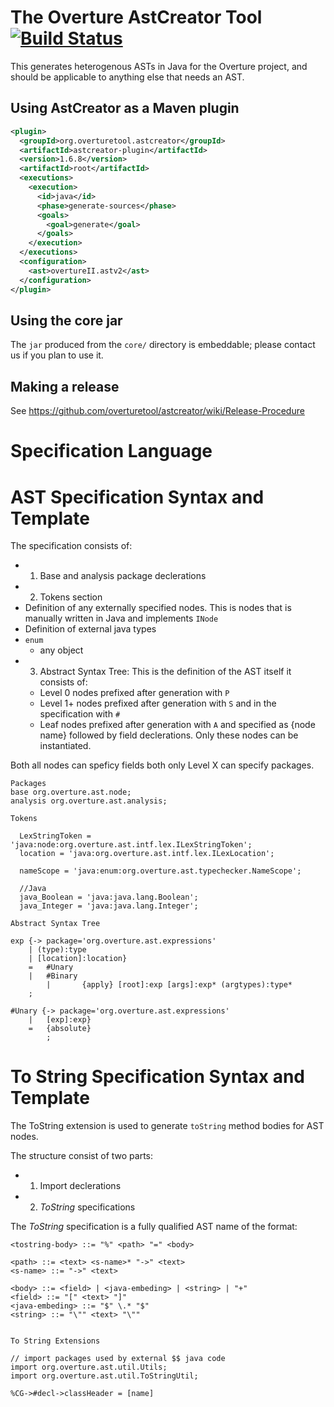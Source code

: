 # The Overture AstCreator Tool [![Build Status](https://travis-ci.org/overturetool/astcreator.png?branch=master)](https://travis-ci.org/overturetool/astcreator)

This generates heterogenous ASTs in Java for the Overture project, and should be applicable to anything else that needs an AST.

## Using AstCreator as a Maven plugin

~~~xml
<plugin>
  <groupId>org.overturetool.astcreator</groupId>
  <artifactId>astcreator-plugin</artifactId>  
  <version>1.6.8</version>
  <artifactId>root</artifactId>
  <executions>
    <execution>
      <id>java</id>
      <phase>generate-sources</phase>
      <goals>
        <goal>generate</goal>
      </goals>
    </execution>
  </executions>
  <configuration>
    <ast>overtureII.astv2</ast>
  </configuration>
</plugin>
~~~

## Using the core jar

The `jar` produced from the `core/` directory is embeddable; please contact us if you plan to use it.

## Making a release

See https://github.com/overturetool/astcreator/wiki/Release-Procedure


# Specification Language

# AST Specification Syntax and Template

The specification consists of:


- 1. Base and analysis package declerations
- 2. Tokens section
 - Definition of any externally specified nodes. This is nodes that is manually written in Java and implements `INode`
 - Definition of external java types
  - `enum`
	- any object
- 3. Abstract Syntax Tree: This is the definition of the AST itself it consists of:
	- Level 0 nodes prefixed after generation with `P`
	- Level 1+ nodes prefixed after generation with `S` and in the specification with `#`
	- Leaf nodes prefixed after generation with `A` and specified as {node name} followed by field declerations. Only these nodes can be instantiated.

Both all nodes can speficy fields both only Level X can specify packages.


```
Packages
base org.overture.ast.node;
analysis org.overture.ast.analysis;
  
Tokens

  LexStringToken = 'java:node:org.overture.ast.intf.lex.ILexStringToken';
  location = 'java:org.overture.ast.intf.lex.ILexLocation';
  
  nameScope = 'java:enum:org.overture.ast.typechecker.NameScope';
  
  //Java
  java_Boolean = 'java:java.lang.Boolean';
  java_Integer = 'java:java.lang.Integer';
  
Abstract Syntax Tree

exp {-> package='org.overture.ast.expressions'
	| (type):type 
	| [location]:location}
    =   #Unary
    |   #Binary
		|		{apply} [root]:exp [args]:exp* (argtypes):type*
    ;
    
#Unary {-> package='org.overture.ast.expressions'
	|	[exp]:exp}
    =   {absolute} 
		;
```

# To String Specification Syntax and Template

The ToString extension is used to generate `toString` method bodies for AST nodes.

The structure consist of two parts:

- 1. Import declerations
- 2. *ToString* specifications

The *ToString* specification is a fully qualified AST name of the format:

```
<tostring-body> ::= "%" <path> "=" <body>

<path> ::= <text> <s-name>* "->" <text>
<s-name> ::= "->" <text> 

<body> ::= <field> | <java-embeding> | <string> | "+"
<field> ::= "[" <text> "]"
<java-embeding> ::= "$" \.* "$"
<string> ::= "\"" <text> "\""
 
```



```
To String Extensions

// import packages used by external $$ java code
import org.overture.ast.util.Utils;
import org.overture.ast.util.ToStringUtil;

%CG->#decl->classHeader = [name]


```

